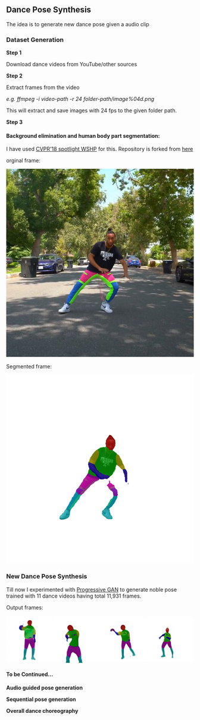 ## Dance Pose Synthesis

The idea is to generate new dance pose given a audio clip

### Dataset Generation

**Step 1**

Download dance videos from YouTube/other sources 

**Step 2**

Extract frames from the video

_e.g. ffmpeg -i video-path -r 24 folder-path/image%04d.png_

This will extract and save images with 24 fps to the given folder path.

**Step 3**

#### Background elimination and human body part segmentation:

I have used [ CVPR'18 spotlight WSHP](https://github.com/crazy-bot/WSHP) for this. Repository is forked from [here](https://github.com/MVIG-SJTU/WSHP)

orginal frame:

![orginal frame](https://github.com/crazy-bot/Dance-Pose-Synthesis/blob/master/Images/frame0221.png) 

Segmented frame:

![Segmented](https://github.com/crazy-bot/Dance-Pose-Synthesis/blob/master/Images/image0221.png)

### New Dance Pose Synthesis

Till now I experimented with [Progressive GAN](https://github.com/tkarras/progressive_growing_of_gans) to generate noble pose trained with 11 dance videos having total 11,931 frames.

Output frames:

![output](https://github.com/crazy-bot/Dance-Pose-Synthesis/blob/master/Images/image2.png)

#### To be Continued...

**Audio guided pose generation**

**Sequential pose generation**

**Overall dance choreography**



